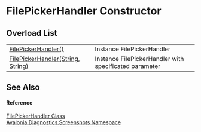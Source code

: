 # FilePickerHandler Constructor


## Overload List
<table>
<tr>
<td><a href="M_Avalonia_Diagnostics_Screenshots_FilePickerHandler__ctor">FilePickerHandler()</a></td>
<td>Instance FilePickerHandler</td>
</tr>
<tr>
<td><a href="M_Avalonia_Diagnostics_Screenshots_FilePickerHandler__ctor_1">FilePickerHandler(String, String)</a></td>
<td>Instance FilePickerHandler with specificated parameter</td>
</tr>
</table>

## See Also


#### Reference
<a href="T_Avalonia_Diagnostics_Screenshots_FilePickerHandler">FilePickerHandler Class</a>  
<a href="N_Avalonia_Diagnostics_Screenshots">Avalonia.Diagnostics.Screenshots Namespace</a>  

